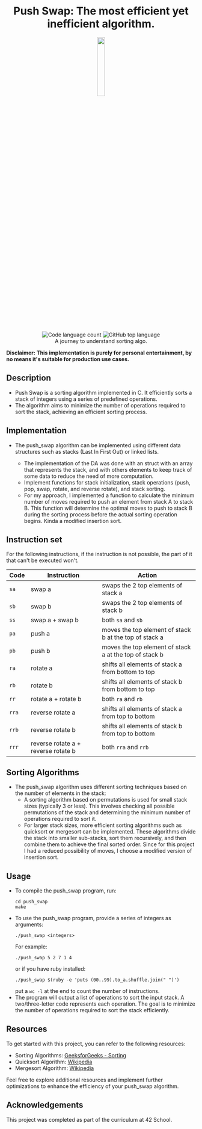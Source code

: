 <h1 align="center">Push Swap: The most efficient yet inefficient algorithm.</h1>
<p align="center" style="margin-bottom: 2px;">
	<img align="center" src="https://github.com/LeeSinLiang/Push-Swap/assets/38833175/1461c864-4565-4f04-a8ff-5dd7be8e444b" width=20% height=20% />
</p>
<p align="center" style="margin-top:0px;">
	<img alt="Code language count" src="https://img.shields.io/github/languages/count/gabref/push_swap?color=blue&style=flat-square" />
	<img alt="GitHub top language" src="https://img.shields.io/github/languages/top/gabref/push_swap?color=green&style=flat-square" />
	<br/>
  	A journey to understand sorting algo.
</p>

**Disclaimer: This implementation is purely for personal entertainment, by no means it's suitable for production use cases.**
## Description
- Push Swap is a sorting algorithm implemented in C. It efficiently sorts a stack of integers using a series of predefined operations.
- The algorithm aims to minimize the number of operations required to sort the stack, achieving an efficient sorting process.

## Implementation
- The push_swap algorithm can be implemented using different data structures such as stacks (Last In First Out) or linked lists.

  - The implementation of the DA was done with an struct with an array that represents the stack, and with others elements to keep track of some data to reduce the need of more computation.
  - Implement functions for stack initialization, stack operations (push, pop, swap, rotate, and reverse rotate), and stack sorting.
  - For my approach, I implemented a function to calculate the minimum number of moves required to push an element from stack A to stack B. This function will determine the optimal moves to push to stack B during the sorting process before the actual sorting operation begins. Kinda a modified insertion sort.

## Instruction set

For the following instructions, if the instruction is not possible, the part of
it that can't be executed won't.

| Code  | Instruction                         | Action                                                 |
| ----- | ----------------------------------- | ------------------------------------------------------ |
| `sa`  | swap a                              | swaps the 2 top elements of stack a                    |
| `sb`  | swap b                              | swaps the 2 top elements of stack b                    |
| `ss`  | swap a + swap b                     | both `sa` and `sb`                                     |
| `pa`  | push a                              | moves the top element of stack b at the top of stack a |
| `pb`  | push b                              | moves the top element of stack a at the top of stack b |
| `ra`  | rotate a                            | shifts all elements of stack a from bottom to top      |
| `rb`  | rotate b                            | shifts all elements of stack b from bottom to top      |
| `rr`  | rotate a + rotate b                 | both `ra` and `rb`                                     |
| `rra` | reverse rotate a                    | shifts all elements of stack a from top to bottom      |
| `rrb` | reverse rotate b                    | shifts all elements of stack b from top to bottom      |
| `rrr` | reverse rotate a + reverse rotate b | both `rra` and `rrb`                                   |

## Sorting Algorithms
- The push_swap algorithm uses different sorting techniques based on the number of elements in the stack:
  - A sorting algorithm based on permutations is used for small stack sizes (typically 3 or less). This involves checking all possible permutations of the stack and determining the minimum number of operations required to sort it.
  - For larger stack sizes, more efficient sorting algorithms such as quicksort or mergesort can be implemented. These algorithms divide the stack into smaller sub-stacks, sort them recursively, and then combine them to achieve the final sorted order. Since for this project I had a reduced possibility of moves, I choose a modified version of insertion sort.

## Usage
- To compile the push_swap program, run:
  ```
  cd push_swap
  make
  ```
- To use the push_swap program, provide a series of integers as arguments:
  ```
  ./push_swap <integers>
  ```
  For example:
  ```
  ./push_swap 5 2 7 1 4
  ```
  or if you have ruby installed:
  ```
  ./push_swap $(ruby -e 'puts (00..99).to_a.shuffle.join(" ")')
  ```
  put a `wc -l` at the end to count the number of instructions.
- The program will output a list of operations to sort the input stack. A two/three-letter code represents each operation. The goal is to minimize the number of operations required to sort the stack efficiently.

## Resources
To get started with this project, you can refer to the following resources:
- Sorting Algorithms: [GeeksforGeeks - Sorting](https://www.geeksforgeeks.org/sorting-algorithms/)
- Quicksort Algorithm: [Wikipedia](https://en.wikipedia.org/wiki/Quicksort)
- Mergesort Algorithm: [Wikipedia](https://en.wikipedia.org/wiki/Merge_sort)

Feel free to explore additional resources and implement further optimizations to enhance the efficiency of your push_swap algorithm.

## Acknowledgements
This project was completed as part of the curriculum at 42 School.
